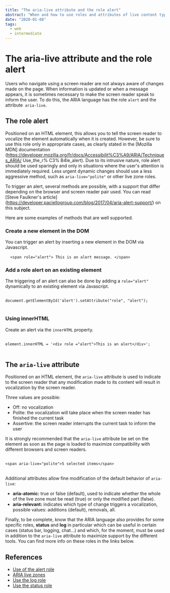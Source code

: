 ```yaml
---
title: "The aria-live attribute and the role alert"
abstract: "When and how to use roles and attributes of live content type"
date: "2020-01-08"
tags:
  - web
  - intermediate
---
```


# The aria-live attribute and the role alert
  
Users who navigate using a screen reader are not always aware of changes made on the page. When information is updated or when a message appears, it is sometimes necessary to make the screen reader speak to inform the user. To do this, the <abbr>ARIA</abbr> language has the role `alert` and the attribute` aria-live`.

## The role alert

Positioned on an HTML element, this allows you to tell the screen reader to vocalize the element automatically when it is created. However, be sure to use this role only in appropriate cases, as clearly stated in the [Mozilla MDN] documentation (https://developer.mozilla.org/fr/docs/Accessibilit%C3%A9/ARIA/Techniques_ARIA/ Use_the_r% C3% B4le_alert). Due to its intrusive nature, role alert should be used sparingly and only in situations where the user's attention is immediately required. Less urgent dynamic changes should use a less aggressive method, such as `aria-live="polite"` or other live zone roles.

To trigger an alert, several methods are possible, with a support that differ depending on the browser and screen reader pair used. You can read [Steve Faulkner's article] (https://developer.paciellogroup.com/blog/2017/04/aria-alert-support/) on this subject.

Here are some examples of methods that are well supported.

### Create a new element in the DOM

You can trigger an alert by inserting a new element in the <abbr>DOM</abbr> via Javascript.

<pre> <code class="html"> &lt;span role="alert"&gt; This is an alert message. &lt;/span&gt; </code> </pre>

### Add a role alert on an existing element
The triggering of an alert can also be done by adding a `role="alert"` dynamically to an existing element via Javascript.

<pre> <code class="js">
document.getElementById('alert').setAttribute("role", "alert");
</code> </pre>

### Using innerHTML

Create an alert via the `innerHTML` property.
<pre> <code class="js">
element.innerHTML = '&lt;div role ="alert"&gt;This is an alert&lt;/div&gt;';
</code> </pre>

## The `aria-live` attribute

Positioned on an HTML element, the `aria-live` attribute is used to indicate to the screen reader that any modification made to its content will result in vocalization by the screen reader.

Three values ​​are possible:
- Off: no vocalization
- Polite: the vocalization will take place when the screen reader has finished the current task
- Assertive: the screen reader interrupts the current task to inform the user

It is strongly recommended that the `aria-live` attribute be set on the element as soon as the page is loaded to maximize compatibility with different browsers and screen readers.

<pre> <code class = "html">
&lt;span aria-live="polite"&gt;5 selected items&lt;/span&gt;
</code> </pre>
  
Additional attributes allow fine modification of the default behavior of `aria-live`:

- **aria-atomic:** true or false (default), used to indicate whether the whole of the live zone must be read (true) or only the modified part (false).
- **aria-relevant:** indicates which type of change triggers a vocalization, possible values: additions (default), removals, all.

Finally, to be complete, know that the <abbr>ARIA</abbr> language also provides for some specific roles, **status** and **log** in particular which can be useful in certain cases (status bar, logging, chat...) and which, for the moment, must be used in addition to the `aria-live` attribute to maximize support by the different tools. You can find more info on these roles in the links below.


## References
- [Use of the alert role](https://developer.mozilla.org/fr/docs/Accessibilit%C3%A9/ARIA/Techniques_ARIA/Utiliser_le_role_alert)
- [ARIA live zones](https://developer.mozilla.org/fr/docs/Accessibilit%C3%A9/ARIA/Zones_live_ARIA)
- [Use the log role](https://developer.mozilla.org/fr/docs/Accessibilit%C3%A9/ARIA/Techniques_ARIA/Utiliser_le_role_log)
- [Use the status role](https://developer.mozilla.org/fr/docs/Accessibilit%C3%A9/ARIA/Techniques_ARIA/Utiliser_le_role_status)

